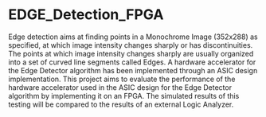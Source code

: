 # EDGE_Detection_FPGA
Edge detection aims at finding points in a Monochrome Image (352x288) as specified, at which image intensity changes sharply or has discontinuities. The points at which image intensity changes sharply are usually organized into a set
of curved line segments called Edges. A hardware accelerator for the Edge Detector algorithm has been implemented through an ASIC design implementation. This project aims to evaluate the performance of the hardware accelerator used in the ASIC design for the Edge Detector
algorithm by implementing it on an FPGA. The simulated results of this testing will be compared to the results of an external Logic Analyzer.
